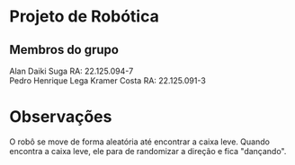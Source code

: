 # Projeto de Robótica
## Membros do grupo
Alan Daiki Suga RA: 22.125.094-7 <br>
Pedro Henrique Lega Kramer Costa RA: 22.125.091-3

# Observações
O robô se move de forma aleatória até encontrar a caixa leve. Quando encontra a caixa leve, ele para de randomizar a direção e fica "dançando".
